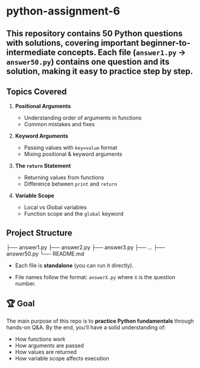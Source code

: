 # python-assignment-6

## This repository contains **50 Python questions with solutions**, covering important beginner-to-intermediate concepts. Each file (`answer1.py` → `answer50.py`) contains **one question and its solution**, making it easy to practice step by step.


## Topics Covered

1. **Positional Arguments**

   * Understanding order of arguments in functions
   * Common mistakes and fixes

2. **Keyword Arguments**

   * Passing values with `key=value` format
   * Mixing positional & keyword arguments

3. **The `return` Statement**

   * Returning values from functions
   * Difference between `print` and `return`

4. **Variable Scope**

   * Local vs Global variables
   * Function scope and the `global` keyword


## Project Structure


├── answer1.py
├── answer2.py
├── answer3.py
├── ...
├── answer50.py
└── README.md

* Each file is **standalone** (you can run it directly).

* File names follow the format: `answerX.py` where `X` is the question number.


## 🏆 Goal

The main purpose of this repo is to **practice Python fundamentals** through hands-on Q\&A. By the end, you’ll have a solid understanding of:

* How functions work
* How arguments are passed
* How values are returned
* How variable scope affects execution


